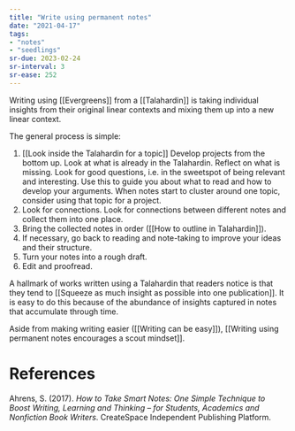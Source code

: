 ```yaml
---
title: "Write using permanent notes"
date: "2021-04-17"
tags:
- "notes"
- "seedlings"
sr-due: 2023-02-24
sr-interval: 3
sr-ease: 252
---
```


Writing using [[Evergreens]] from a [[Talahardin]] is taking individual insights from their original linear contexts and mixing them up into a new linear context.

The general process is simple:

1. [[Look inside the Talahardin for a topic]] Develop projects from the bottom up. Look at what is already in the Talahardin. Reflect on what is missing. Look for good questions, i.e. in the sweetspot of being relevant and interesting. Use this to guide you about what to read and how to develop your arguments. When notes start to cluster around one topic, consider using that topic for a project.
2. Look for connections. Look for connections between different notes and collect them into one place.
3. Bring the collected notes in order ([[How to outline in Talahardin]]).
4. If necessary, go back to reading and note-taking to improve your ideas and their structure.
5. Turn your notes into a rough draft.
6. Edit and proofread.

A hallmark of works written using a Talahardin that readers notice is that they tend to [[Squeeze as much insight as possible into one publication]]. It is easy to do this because of the abundance of insights captured in notes that accumulate through time.

Aside from making writing easier ([[Writing can be easy]]), [[Writing using permanent notes encourages a scout mindset]].

# References

Ahrens, S. (2017). *How to Take Smart Notes: One Simple Technique to Boost Writing, Learning and Thinking – for Students, Academics and Nonfiction Book Writers*. CreateSpace Independent Publishing Platform.

